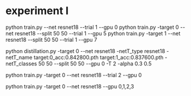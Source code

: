 # experiment I
python train.py --net resnet18 --trial 1 --gpu 0
python train.py -target 0 --net resnet18 --split 50 50 --trial 1 --gpu 5
python train.py -target 1 --net resnet18 --split 50 50 --trial 1 --gpu 7

python distillation.py -target 0 --net resnet18 -netT_type resnet18 -netT_name target:0_acc:0.842800.pth target:1_acc:0.837600.pth -netT_classes 50 50 --split 50 50 --gpu 0 -T 2 -alpha 0.3 0.5

python train.py -target 0 --net resnet18 --trial 2 --gpu 0

python train.py -target 0 --net resnet18 --gpu 0,1,2,3